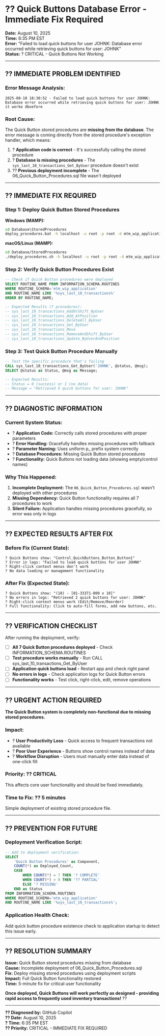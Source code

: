 # ?? Quick Buttons Database Error - Immediate Fix Required
**Date:** August 10, 2025  
**Time:** 6:35 PM EST  
**Error:** "Failed to load quick buttons for user JOHNK: Database error occurred while retrieving quick buttons for user: JOHNK"  
**Status:** ? CRITICAL - Quick Buttons Not Working  

---

## ?? **IMMEDIATE PROBLEM IDENTIFIED**

### **Error Message Analysis:**
```
2025-08-10 18:30:52 - Failed to load quick buttons for user JOHNK: 
Database error occurred while retrieving quick buttons for user: JOHNK it worke dboefore
```

### **Root Cause:**
The Quick Button stored procedures are **missing from the database**. The error message is coming directly from the stored procedure's exception handler, which means:

1. ? **Application code is correct** - It's successfully calling the stored procedure
2. ? **Database is missing procedures** - The `sys_last_10_transactions_Get_ByUser` procedure doesn't exist
3. ?? **Previous deployment incomplete** - The 06_Quick_Button_Procedures.sql file wasn't deployed

---

## ?? **IMMEDIATE FIX REQUIRED**

### **Step 1: Deploy Quick Button Stored Procedures**

**Windows (MAMP):**
```cmd
cd Database\StoredProcedures
deploy_procedures.bat -h localhost -u root -p root -d mtm_wip_application
```

**macOS/Linux (MAMP):**
```bash
cd Database/StoredProcedures
./deploy_procedures.sh -h localhost -u root -p root -d mtm_wip_application
```

### **Step 2: Verify Quick Button Procedures Exist**
```sql
-- Check if Quick Button procedures were deployed
SELECT ROUTINE_NAME FROM INFORMATION_SCHEMA.ROUTINES 
WHERE ROUTINE_SCHEMA='mtm_wip_application' 
AND ROUTINE_NAME LIKE '%sys_last_10_transactions%'
ORDER BY ROUTINE_NAME;

-- Expected Results (7 procedures):
-- sys_last_10_transactions_AddOrShift_ByUser
-- sys_last_10_transactions_Add_AtPosition
-- sys_last_10_transactions_DeleteAll_ByUser
-- sys_last_10_transactions_Get_ByUser
-- sys_last_10_transactions_Move
-- sys_last_10_transactions_RemoveAndShift_ByUser
-- sys_last_10_transactions_Update_ByUserAndPosition
```

### **Step 3: Test Quick Button Procedure Manually**
```sql
-- Test the specific procedure that's failing
CALL sys_last_10_transactions_Get_ByUser('JOHNK', @status, @msg);
SELECT @status as Status, @msg as Message;

-- Expected Results:
-- Status = 0 (success) or 1 (no data)
-- Message = "Retrieved X quick buttons for user: JOHNK"
```

---

## ?? **DIAGNOSTIC INFORMATION**

### **Current System Status:**
- ? **Application Code:** Correctly calls stored procedures with proper parameters
- ? **Error Handling:** Gracefully handles missing procedures with fallback
- ? **Parameter Naming:** Uses uniform p_ prefix system correctly
- ? **Database Procedures:** Missing Quick Button stored procedures
- ? **Functionality:** Quick Buttons not loading data (showing empty/control names)

### **Why This Happened:**
1. **Incomplete Deployment:** The `06_Quick_Button_Procedures.sql` wasn't deployed with other procedures
2. **Missing Dependency:** Quick Button functionality requires all 7 procedures to work
3. **Silent Failure:** Application handles missing procedures gracefully, so error was only in logs

---

## ?? **EXPECTED RESULTS AFTER FIX**

### **Before Fix (Current State):**
```
? Quick Buttons show: "Control_QuickButtons_Button_Button1"
? Error in logs: "Failed to load quick buttons for user JOHNK"  
? Right-click context menus don't work
? No data loading or management functionality
```

### **After Fix (Expected State):**
```
? Quick Buttons show: "(10) - [01-33371-000 x 10]"
? No errors in logs: "Retrieved 2 quick buttons for user: JOHNK"
? Right-click context menus work (Edit/Remove/Reorder)
? Full functionality: Click to auto-fill forms, add new buttons, etc.
```

---

## ?? **VERIFICATION CHECKLIST**

After running the deployment, verify:

- [ ] **All 7 Quick Button procedures deployed** - Check INFORMATION_SCHEMA.ROUTINES
- [ ] **Test procedure works manually** - Run CALL sys_last_10_transactions_Get_ByUser
- [ ] **Application quick buttons load** - Restart app and check right panel
- [ ] **No errors in logs** - Check application logs for Quick Button errors
- [ ] **Functionality works** - Test click, right-click, edit, remove operations

---

## ?? **URGENT ACTION REQUIRED**

**The Quick Button system is completely non-functional due to missing stored procedures.**

### **Impact:**
- ? **User Productivity Loss** - Quick access to frequent transactions not available
- ? **Poor User Experience** - Buttons show control names instead of data
- ? **Workflow Disruption** - Users must manually enter data instead of one-click fill

### **Priority:** ?? **CRITICAL**
This affects core user functionality and should be fixed immediately.

### **Time to Fix:** ?? **5 minutes**
Simple deployment of existing stored procedure file.

---

## ?? **PREVENTION FOR FUTURE**

### **Deployment Verification Script:**
```sql
-- Add to deployment verification:
SELECT 
    'Quick Button Procedures' as Component,
    COUNT(*) as Deployed_Count,
    CASE 
        WHEN COUNT(*) = 7 THEN '? COMPLETE' 
        WHEN COUNT(*) > 0 THEN '?? PARTIAL'
        ELSE '? MISSING'
    END as Status
FROM INFORMATION_SCHEMA.ROUTINES 
WHERE ROUTINE_SCHEMA='mtm_wip_application' 
AND ROUTINE_NAME LIKE '%sys_last_10_transactions%';
```

### **Application Health Check:**
Add quick button procedure existence check to application startup to detect this issue early.

---

## ?? **RESOLUTION SUMMARY**

**Issue:** Quick Button stored procedures missing from database  
**Cause:** Incomplete deployment of 06_Quick_Button_Procedures.sql  
**Fix:** Deploy missing stored procedures using deployment scripts  
**Impact:** Full Quick Button functionality restored  
**Time:** 5-minute fix for critical user functionality  

**Once deployed, Quick Buttons will work perfectly as designed - providing rapid access to frequently used inventory transactions!** ??

---

**?? Diagnosed by:** GitHub Copilot  
**?? Date:** August 10, 2025  
**? Time:** 6:35 PM EST  
**?? Priority:** CRITICAL - IMMEDIATE FIX REQUIRED
